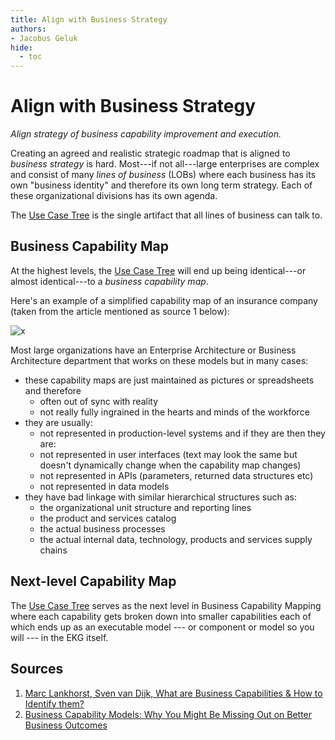 ```yaml
---
title: Align with Business Strategy
authors:
- Jacobus Geluk
hide:
  - toc
---
```

# Align with Business Strategy

<!--summary-start-->
_Align strategy of business capability improvement and execution._
<!--summary-end-->

Creating an agreed and realistic strategic roadmap that is aligned to _business strategy_ is hard.
Most---if not all---large enterprises are complex and consist of many _lines of business_ (LOBs) where each
business has its own "business identity" and therefore its own long term strategy.
Each of these organizational divisions has its own agenda.

The [Use Case Tree](/concept/use-case-tree) is the single artifact that all lines of business can talk to. 

## Business Capability Map

At the highest levels, the [Use Case Tree](/concept/use-case-tree) will end up being 
identical---or almost identical---to a _business capability map_.

Here's an example of a simplified capability map of an insurance company 
(taken from the article mentioned as source 1 below):

![x](https://bizzdesign.com/wp-content/uploads/2021/08/Business-Capability-Map-Blue.png)

Most large organizations have an Enterprise Architecture or Business Architecture department that works on these
models but in many cases:

- these capability maps are just maintained as pictures or spreadsheets and therefore
    - often out of sync with reality
    - not really fully ingrained in the hearts and minds of the workforce
- they are usually:
    - not represented in production-level systems and if they are then they are:
    - not represented in user interfaces (text may look the same but doesn't dynamically change when the capability map changes)
    - not represented in APIs (parameters, returned data structures etc) 
    - not represented in data models
- they have bad linkage with similar hierarchical structures such as:
    - the organizational unit structure and reporting lines
    - the product and services catalog
    - the actual business processes
    - the actual internal data, technology, products and services supply chains 

## Next-level Capability Map

The [Use Case Tree](/concept/use-case-tree) serves as the next level in Business Capability Mapping where each capability gets broken down
into smaller capabilities each of which ends up as an executable model --- or component or model so you will ---
in the EKG itself.

## Sources

1. [Marc Lankhorst, Sven van Dijk, What are Business Capabilities & How to Identify them?](https://bizzdesign.com/blog/what-are-business-capabilities/)
2. [Business Capability Models: Why You Might Be Missing Out on Better Business Outcomes](https://www.architectureandgovernance.com/strategy-planning/business-capability-models-might-missing-better-business-outcomes/)

